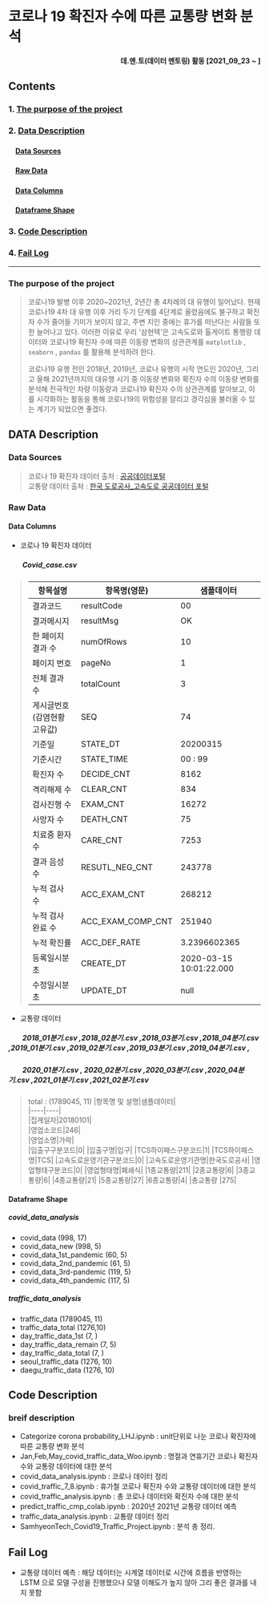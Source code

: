 # 코로나 19 확진자 수에 따른 교통량 변화 분석

#### <div align = "right" > 데.멘.토(데이터 멘토링) 활동 [2021_09_23 ~ ]</div>

## Contents
### 1. [The purpose of the project](#The-purpose-of-the-project)
### 2. [Data Description](#Data-Description)  
#### 　[Data Sources](#Data-Sources)  
#### 　[Raw Data](#Raw-Data)  
#### 　[Data Columns](#Data-Columns)  
#### 　[Dataframe Shape](#Dataframe-Shape)
### 3. [Code Description](#Code-Description)
### 4. [Fail Log](#Fail-Log)  
----
### The purpose of the project
> 코로나19 발병 이후 2020~2021년, 2년간 총 4차례의 대 유행이 일어났다. 현재 코로나19 4차 대 유행 이후 거리 두기 단계를 4단계로 올렸음에도 불구하고 확진자 수가 줄어들 기미가 보이지 않고, 주변 지인 중에는 휴가를 떠난다는 사람들 또한 늘어나고 있다. 이러한 이유로 우리 '삼현텍'은 고속도로와 톨게이트 통행량 데이터와 코로나19 확진자 수에 따른 이동량 변화의 상관관계를 `matplotlib` , `seaborn` , `pandas` 를 활용해 분석하려 한다. 
>
>  코로나19 유행 전인 2018년, 2019년, 코로나 유행의 시작 연도인 2020년, 그리고 올해 2021년까지의 대유행 시기 중 이동량 변화와 확진자 수의 이동량 변화를 분석해 전국적인 차량 이동량과 코로나19 확진자 수의 상관관계를 알아보고, 이를 시각화하는 활동을 통해 코로나19의 위험성을 알리고 경각심을 불러올 수 있는 계기가 되었으면 좋겠다.

## DATA Description
### Data Sources
> 코로나 19 확진자 데이터 출처 : [공공데이터포털](https://www.data.go.kr/index.do)  
> 교통량 데이터 출처 : [한국 도로공사_고속도로 공공데이터 포털](http://data.ex.co.kr/)

### Raw Data
#### Data Columns
* 코로나 19 확진자 데이터 
##### 　　Covid_case.csv
 > |항목설명|항목명(영문)|샘플데이터|
 > |-----|-----|-----|
 > |결과코드|	resultCode|00|
 > |결과메시지|	resultMsg|OK|
 > |한 페이지 결과 수|	numOfRows|10|
 > |페이지 번호|	pageNo|1|
 > |전체 결과 수|	totalCount|3|
 > |게시글번호(감염현황 고유값)|SEQ|74|
 > |기준일|STATE_DT|20200315|
 > |기준시간|STATE_TIME|00 : 99|
 > |확진자 수|DECIDE_CNT|8162|
 > |격리해제 수|CLEAR_CNT|834|
 > |검사진행 수|EXAM_CNT|16272|
 > |사망자 수|DEATH_CNT|75|
 > |치료중 환자 수|CARE_CNT|7253|
 > |결과 음성 수|RESUTL_NEG_CNT|243778|
 > |누적 검사 수|ACC_EXAM_CNT|268212|
 > |누적 검사 완료 수|ACC_EXAM_COMP_CNT|251940|
 > |누적 확진률|ACC_DEF_RATE|3.2396602365|
 > |등록일시분초|CREATE_DT|2020-03-15 10:01:22.000|
 > |수정일시분초|UPDATE_DT|null|  
* 교통량 데이터 
##### 　　2018_01분기.csv ,2018_02분기.csv ,2018_03분기.csv ,2018_04분기.csv ,2019_01분기.csv ,2019_02분기.csv ,2019_03분기.csv ,2019_04분기.csv ,
##### 　　2020_01분기.csv , 2020_02분기.csv ,2020_03분기.csv ,2020_04분기.csv ,2021_01분기.csv ,2021_02분기.csv
> total : (1789045, 11)
 > |항목명 및 설명|샘플데이터|  
 > |----|----|  
 > |집계일자|20180101|  
 > |영업소코드|246|  
 > |영업소명|가락|  
 > |입출구구분코드|0|
 > |입출구명|입구|
 > |TCS하이패스구분코드|1|
 > |TCS하이패스명|TCS|
 > |고속도로운영기관구분코드|0|
 > |고속도로운영기관명|한국도로공사|
 > |영업형태구분코드|0|
 > |영업형태명|폐쇄식|
 > |1종교통량|211|
 > |2종교통량|6|
 > |3종교통량|6|
 > |4종교통량|21|
 > |5종교통량|27|
 > |6종교통량|4|
 > |총교통량	|275|

#### Dataframe Shape
##### covid_data_analysis
- covid_data (998, 17)
- covid_data_new (998, 5)
- covid_data_1st_pandemic (60, 5)
- covid_data_2nd_pandemic (61, 5)
- covid_data_3rd-pandemic (119, 5)
- covid_data_4th_pandemic (117, 5)
##### traffic_data_analysis
- traffic_data (1789045, 11)
- traffic_data_total (1276,10)
- day_traffic_data_1st (7, )
- day_traffic_data_remain (7, 5)
- day_traffic_data_total (7, )
- seoul_traffic_data (1276, 10)
- daegu_traffic_data (1276, 10)

## Code Description
### breif description
* Categorize corona probability_LHJ.ipynb : unit단위로 나눈 코로나 확진자에 따른 교통량 변화 분석 
* Jan,Feb,May_covid_traffic_data_Woo.ipynb : 명절과 연휴기간 코로나 확진자 수와 교통량 데이터에 대한 분석
* covid_data_analysis.ipynb : 코로나 데이터 정리
* covid_traffic_7_8.ipynb : 휴가철 코로나 확진자 수와 교통량 데이터에 대한 분석 
* covid_traffic_analysis.ipynb : 총 코로나 데이터와 확진자 수에 대한 분석
* predict_traffic_cmp_colab.ipynb : 2020년 2021년 교통량 데이터 예측
* traffic_data_analysis.ipynb : 교통량 데이터 정리
* SamhyeonTech_Covid19_Traffic_Project.ipynb : 분석 총 정리.


## Fail Log
* 교통량 데이터 예측 : 해당 데이터는 시계열 데이터로 시간에 흐름을 반영하는 LSTM 으로 모델 구성을 진행했으나 모델 이해도가 높지 않아 그리 좋은 결과를 내지 못함
